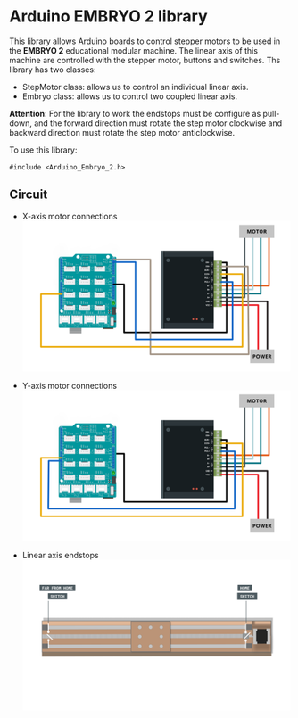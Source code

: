 # Arduino EMBRYO 2 library

This library allows Arduino boards to control stepper motors to be used in the **EMBRYO 2** educational modular machine. The linear axis of this machine are controlled with the stepper motor, buttons and switches. Ths library has two classes:
- StepMotor class: allows us to control an individual linear axis.
- Embryo class: allows us to control two coupled linear axis.

**Attention**: For the library to work the endstops must be configure as pull-down, and the forward direction must rotate the step motor clockwise and backward direction must rotate the step motor anticlockwise.

To use this library:

```
#include <Arduino_Embryo_2.h>
```

## Circuit

- X-axis motor connections
![Step motor connections](images/embryo-power-4.png)

- Y-axis motor connections
![Step motor connections](images/embryo-power-5.png)

- Linear axis endstops
![Linear axis](images/end-stop-switches.png)

